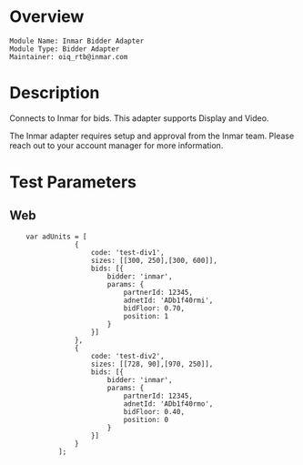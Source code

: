 # Overview

```
Module Name: Inmar Bidder Adapter
Module Type: Bidder Adapter
Maintainer: oiq_rtb@inmar.com
```

# Description

Connects to Inmar for bids. This adapter supports Display and Video.

The Inmar adapter requires setup and approval from the Inmar team.
Please reach out to your account manager for more information.

# Test Parameters

## Web
```
    var adUnits = [
                {
                    code: 'test-div1',
                    sizes: [[300, 250],[300, 600]],
                    bids: [{
                        bidder: 'inmar',
                        params: {
                            partnerId: 12345,
                            adnetId: 'ADb1f40rmi',
                            bidFloor: 0.70,
                            position: 1
                        }
                    }]
                },
                {
                    code: 'test-div2',
                    sizes: [[728, 90],[970, 250]],
                    bids: [{
                        bidder: 'inmar',
                        params: {
                            partnerId: 12345,
                            adnetId: 'ADb1f40rmo',
                            bidFloor: 0.40,
                            position: 0
                        }
                    }]
                }
            ];
```
